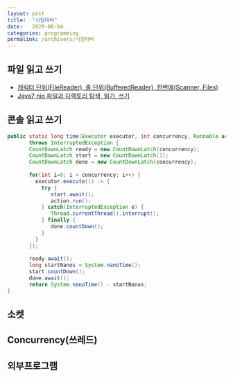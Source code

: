 ```yaml
---
layout: post
title:  "시험대비"
date:   2020-06-04
categories: programming
permalink: /archivers/시험대비
---
```


## 파일 읽고 쓰기
- [캐릭터 단위(FileReader), 줄 단위(BufferedReader), 한번에(Scanner, Files)](https://jeong-pro.tistory.com/69)
- [Java7 nio 파일과 디렉토리 탐색, 읽기, 쓰기](http://blog.naver.com/PostView.nhn?blogId=minis24&logNo=220686733911&parentCategoryNo=&categoryNo=82&viewDate=&isShowPopularPosts=false&from=postView)

## 콘솔 읽고 쓰기
```java
public static long time(Executor executor, int concurrency, Runnable action)
       throws InterruptedException {
       CountDownLatch ready = new CountDownLatch(concurrency);
       CountDownLatch start = new CountDownLatch(1);
       CountDownLatch done = new CountDownLatch(concurrency);
       
       for(int i=0; i < concurrency; i++) {
         executor.execute(() -> {
           try {
              start.await();
              action.run();
           } catch(InterruptedException e) {
              Thread.currentThread().interrupt();
           } finally {
              done.countDown();
           }
         }
       });
       
       ready.await();
       long startNanos = System.nanoTime();
       start.countDown();
       done.await();
       return System.nanoTime() - startNanos;
}
```
## 소켓

## Concurrency(쓰레드)

## 외부프로그램
